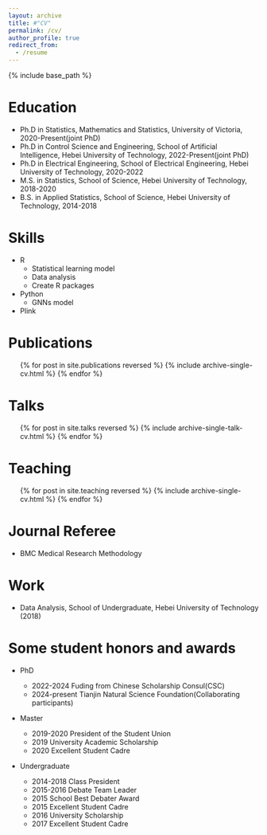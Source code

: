 ```yaml
---
layout: archive
title: #"CV"
permalink: /cv/
author_profile: true
redirect_from:
  - /resume
---
```


{% include base_path %}

Education
======
* Ph.D in Statistics, Mathematics and Statistics, University of Victoria, 2020-Present(joint PhD)
* Ph.D in Control Science and Engineering, School of Artificial Intelligence, Hebei University of Technology, 2022-Present(joint PhD)
* Ph.D in Electrical Engineering, School of Electrical Engineering, Hebei University of Technology, 2020-2022
* M.S. in Statistics, School of Science, Hebei University of Technology, 2018-2020
* B.S. in Applied Statistics, School of Science, Hebei University of Technology, 2014-2018

Skills
======
* R
  * Statistical learning model
  * Data analysis
  * Create R packages
* Python
  * GNNs model
* Plink
  
Publications
======
  <ul>{% for post in site.publications reversed %}
    {% include archive-single-cv.html %}
  {% endfor %}</ul>
  
Talks
======
  <ul>{% for post in site.talks reversed %}
    {% include archive-single-talk-cv.html  %}
  {% endfor %}</ul>
  
Teaching
======
  <ul>{% for post in site.teaching reversed %}
    {% include archive-single-cv.html %}
  {% endfor %}</ul>
  
Journal Referee 
======
* BMC Medical Research Methodology

Work
======
* Data Analysis, School of Undergraduate, Hebei University of Technology (2018)
  
Some student honors and awards
======
* PhD
  * 2022-2024 Fuding from Chinese Scholarship Consul(CSC)
  * 2024-present Tianjin Natural Science Foundation(Collaborating participants)

* Master
  * 2019-2020 President of the Student Union
  * 2019 University Academic Scholarship
  * 2020 Excellent Student Cadre
 
* Undergraduate
  * 2014-2018 Class President
  * 2015-2016 Debate Team Leader
  * 2015 School Best Debater Award
  * 2015 Excellent Student Cadre
  * 2016 University Scholarship
  * 2017 Excellent Student Cadre

